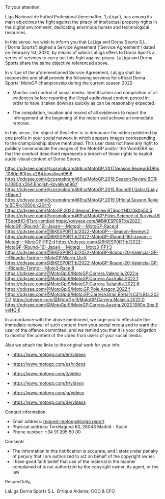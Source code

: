 To your attention,

Liga Nacional de Futbol Profesional (hereinafter, 'LaLiga'), has among its main objectives the fight against the piracy of intellectual property rights in the digital environment, dedicating enormous human and technological resources.

In this sense, we wish to inform you that LaLiga and Dorna Sports S.L. ('Dorna Sports') signed a Service Agreement ('Service Agreement') dated on February 1st, 2020, by means of which LaLiga offers to Dorna Sports a series of services to carry out this fight against piracy. LaLiga and Dorna Sports share the same objective referenced above.

In virtue of the aforementioned Service Agreement, LaLiga shall be responsible and shall provide the following services for official Dorna Sports' MotoGP championship during the current season 2022:

- Monitor and control of social media. Identification and compilation of all evidences before reporting the illegal audiovisual content posted in order to have it taken down as quickly as can be reasonably expected.

- The compilation, location and record of all evidences to report the infringement at the beginning of the match and achieve an immediate removal.

In this sense, the object of this letter is to denounce the video published by one profile in your social network in which appears images corresponding to the championship above mentioned. This user does not have any right to publicly communicate the images of the MotoGP and/or the WorldSBK so that the conduct described represents a breach of those rights to exploit audio-visual content of Dorna Sports.

https://odysee.com/@cosmokram469:a/MotoGP.2017.Season.Review.BDRip.1080p.60fps.x264.kovalivan96:6
https://odysee.com/@cosmokram469:a/MotoGP.2018.Season.Review.BDRip.1080p.x264.English-kovalivan96:f
https://odysee.com/@cosmokram469:a/MotoGP.2015.Round01.Qatar.Qualy+Race:1
https://odysee.com/@cosmokram469:a/MotoGP.2019.Official.Season.Review.BDRip.1080p.x264:6
https://odysee.com/MotoGP.2022.Season.Review.BTSportHD.1080p50:5
https://odysee.com/@cosmokram469:a/MotoGP.Films.Science.of.Survival.BTSportHD:6?src=embed
https://odysee.com/@BIKESP0RT:b/2022-MotoGP-(Round-16)-Japan---Motegi---MotoGP-Race:d
https://odysee.com/@BIKESP0RT:b/2022-MotoGP---Season-Review:2
https://odysee.com/@BIKESP0RT:b/2022-MotoGP-(Round-16)-Japan---Motegi---MotoGP-FP2:d
https://odysee.com/@BIKESP0RT:b/2022-MotoGP-(Round-16)-Japan---Motegi---Moto3-FP1:3
https://odysee.com/@BIKESP0RT:b/2022-MotoGP-Round-20-Valencia-GP---Ricardo-Tormo---MotoGP-Warm-Up:5
https://odysee.com/@BIKESP0RT:b/2022-MotoGP-Round-20-Valencia-GP---Ricardo-Tormo---Moto3-Race:8
https://odysee.com/@MotoGp:9/MotoGP.Carrera.Valencia.2022:e
https://odysee.com/@MotoGp:9/MotoGP.Carrera.Australia.2022:f
https://odysee.com/@MotoGp:9/MotoGP.Carrera.Tailandia.2022:8
https://odysee.com/@MotoGp:9/Moto.GP.Pole.Aragon.2022:f
https://odysee.com/@MotoGp:9/Moto.GP.Carrera.Gran.Breta%C3%B1a.2022:7
https://odysee.com/@MotoGp:9/MotoGP.Carrera.Malasia.2022:0
https://odysee.com/@MotoGp:9/MotoGP.Carrera.Austria.2022.1080p.Spa.EveHQ:6





In accordance with the above mentioned, we urge you to effectuate the immediate removal of such content from your social media and to warn the user of the offence committed, and we remind you that it is your obligation to monitor the content of the video from users of your social media.

Also we attach the links to the original work for your info:

- https://www.motogp.com/en/videos

- https://www.motogp.com/es/videos

- https://www.motogp.com/it/video

- https://www.motogp.com/fr/videos

- https://www.motogp.com/ja/videos

- https://www.motogp.com/de/videos

Contact information

- Email address:
request-motogp@laliga.report
- Physical address: Torrelaguna 60, 28043 Madrid - Spain
- Phone number: +34 91 205 50 00

Consents

- The information in this notification is accurate, and I state under penalty of perjury that I am authorized to act on behalf of the copyright owner.
- I have good faith belief that use of the material in the manner complained of is not authorized by the copyright owner, its agent, or the law

Respectfully,

LaLiga Dorna Sports S.L.
Enrique Aldama, COO & CFO 
